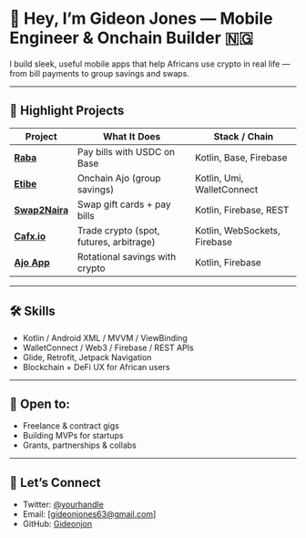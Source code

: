 # 👋 Hey, I’m Gideon Jones — Mobile Engineer & Onchain Builder 🇳🇬

I build sleek, useful mobile apps that help Africans use crypto in real life — from bill payments to group savings and swaps.

---

## 🚀 Highlight Projects

| Project         | What It Does                                         | Stack / Chain                |
|-----------------|------------------------------------------------------|------------------------------|
| [**Raba**](https://github.com/Gideonjon/gideonjon-portfolio/blob/main/raba.md)             | Pay bills with USDC on Base                      | Kotlin, Base, Firebase       |
| [**Etibe**](https://github.com/Gideonjon/gideonjon-portfolio/blob/main/etibe.md)           | Onchain Ajo (group savings)                      | Kotlin, Umi, WalletConnect   |
| [**Swap2Naira**](https://github.com/Gideonjon/gideonjon-portfolio/blob/main/swap2naira.md) | Swap gift cards + pay bills                      | Kotlin, Firebase, REST       |
| [**Cafx.io**](https://github.com/Gideonjon/gideonjon-portfolio/blob/main/cafx.md)          | Trade crypto (spot, futures, arbitrage)          | Kotlin, WebSockets, Firebase |
| [**Ajo App**](https://github.com/Gideonjon/gideonjon-portfolio/blob/main/ajo.md)           | Rotational savings with crypto                   | Kotlin, Firebase             |

---

## 🛠 Skills

- Kotlin / Android XML / MVVM / ViewBinding
- WalletConnect / Web3 / Firebase / REST APIs
- Glide, Retrofit, Jetpack Navigation
- Blockchain + DeFi UX for African users

---

## 💼 Open to:

- Freelance & contract gigs
- Building MVPs for startups
- Grants, partnerships & collabs

---

## 📩 Let’s Connect

- Twitter: [@yourhandle](https://twitter.com/codewithananam)
- Email: [gideonjones63@gmail.com]
- GitHub: [Gideonjon](https://github.com/Gideonjon)
